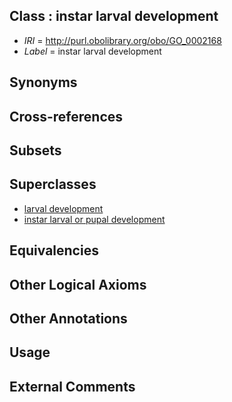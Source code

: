 
## Class : instar larval development

 * *IRI* = http://purl.obolibrary.org/obo/GO_0002168
 * *Label* = instar larval development

## Synonyms


## Cross-references


## Subsets


## Superclasses

 * [larval development](../../GO/64/GO_0002164.md)
 * [instar larval or pupal development](../../GO/65/GO_0002165.md)

## Equivalencies


## Other Logical Axioms


## Other Annotations


## Usage


## External Comments

